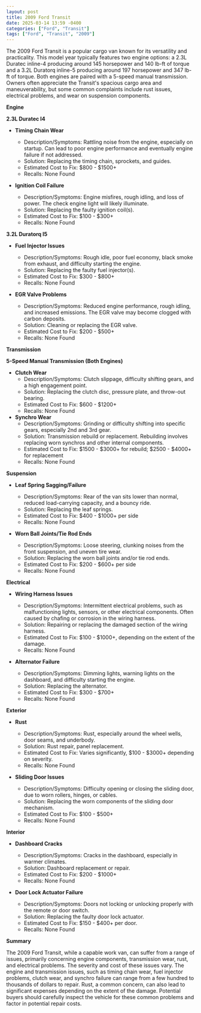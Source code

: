 ```yaml
---
layout: post
title: 2009 Ford Transit
date: 2025-03-14 13:59 -0400
categories: ["Ford", "Transit"]
tags: ["Ford", "Transit", "2009"]
---
```

The 2009 Ford Transit is a popular cargo van known for its versatility and practicality. This model year typically features two engine options: a 2.3L Duratec inline-4 producing around 145 horsepower and 140 lb-ft of torque and a 3.2L Duratorq inline-5 producing around 197 horsepower and 347 lb-ft of torque. Both engines are paired with a 5-speed manual transmission. Owners often appreciate the Transit's spacious cargo area and maneuverability, but some common complaints include rust issues, electrical problems, and wear on suspension components.

**Engine**

**2.3L Duratec I4**

*   **Timing Chain Wear**
    *   Description/Symptoms: Rattling noise from the engine, especially on startup. Can lead to poor engine performance and eventually engine failure if not addressed.
    *   Solution: Replacing the timing chain, sprockets, and guides.
    *   Estimated Cost to Fix: $800 - $1500+
    * Recalls: None Found

*   **Ignition Coil Failure**
    *   Description/Symptoms: Engine misfires, rough idling, and loss of power. The check engine light will likely illuminate.
    *   Solution: Replacing the faulty ignition coil(s).
    *   Estimated Cost to Fix: $100 - $300+
    * Recalls: None Found

**3.2L Duratorq I5**

*   **Fuel Injector Issues**
    *   Description/Symptoms: Rough idle, poor fuel economy, black smoke from exhaust, and difficulty starting the engine.
    *   Solution: Replacing the faulty fuel injector(s).
    *   Estimated Cost to Fix: $300 - $800+
    * Recalls: None Found

*   **EGR Valve Problems**
    *   Description/Symptoms: Reduced engine performance, rough idling, and increased emissions. The EGR valve may become clogged with carbon deposits.
    *   Solution: Cleaning or replacing the EGR valve.
    *   Estimated Cost to Fix: $200 - $500+
    * Recalls: None Found

**Transmission**

**5-Speed Manual Transmission (Both Engines)**

*   **Clutch Wear**
    *   Description/Symptoms: Clutch slippage, difficulty shifting gears, and a high engagement point.
    *   Solution: Replacing the clutch disc, pressure plate, and throw-out bearing.
    *   Estimated Cost to Fix: $600 - $1200+
    * Recalls: None Found
*   **Synchro Wear**
    *   Description/Symptoms: Grinding or difficulty shifting into specific gears, especially 2nd and 3rd gear.
    *   Solution: Transmission rebuild or replacement. Rebuilding involves replacing worn synchros and other internal components.
    *   Estimated Cost to Fix: $1500 - $3000+ for rebuild; $2500 - $4000+ for replacement
    * Recalls: None Found

**Suspension**

*   **Leaf Spring Sagging/Failure**
    *   Description/Symptoms: Rear of the van sits lower than normal, reduced load-carrying capacity, and a bouncy ride.
    *   Solution: Replacing the leaf springs.
    *   Estimated Cost to Fix: $400 - $1000+ per side
    * Recalls: None Found

*   **Worn Ball Joints/Tie Rod Ends**
    *   Description/Symptoms: Loose steering, clunking noises from the front suspension, and uneven tire wear.
    *   Solution: Replacing the worn ball joints and/or tie rod ends.
    *   Estimated Cost to Fix: $200 - $600+ per side
    * Recalls: None Found

**Electrical**

*   **Wiring Harness Issues**
    *   Description/Symptoms: Intermittent electrical problems, such as malfunctioning lights, sensors, or other electrical components. Often caused by chafing or corrosion in the wiring harness.
    *   Solution: Repairing or replacing the damaged section of the wiring harness.
    *   Estimated Cost to Fix: $100 - $1000+, depending on the extent of the damage.
    * Recalls: None Found

*   **Alternator Failure**
    *   Description/Symptoms: Dimming lights, warning lights on the dashboard, and difficulty starting the engine.
    *   Solution: Replacing the alternator.
    *   Estimated Cost to Fix: $300 - $700+
    * Recalls: None Found

**Exterior**

*   **Rust**
    *   Description/Symptoms: Rust, especially around the wheel wells, door seams, and underbody.
    *   Solution: Rust repair, panel replacement.
    *   Estimated Cost to Fix: Varies significantly, $100 - $3000+ depending on severity.
    * Recalls: None Found

*   **Sliding Door Issues**
    *   Description/Symptoms: Difficulty opening or closing the sliding door, due to worn rollers, hinges, or cables.
    *   Solution: Replacing the worn components of the sliding door mechanism.
    *   Estimated Cost to Fix: $100 - $500+
    * Recalls: None Found

**Interior**

*   **Dashboard Cracks**
    *   Description/Symptoms: Cracks in the dashboard, especially in warmer climates.
    *   Solution: Dashboard replacement or repair.
    *   Estimated Cost to Fix: $200 - $1000+
    * Recalls: None Found

*   **Door Lock Actuator Failure**
    *   Description/Symptoms: Doors not locking or unlocking properly with the remote or door switch.
    *   Solution: Replacing the faulty door lock actuator.
    *   Estimated Cost to Fix: $150 - $400+ per door.
    * Recalls: None Found

**Summary**

The 2009 Ford Transit, while a capable work van, can suffer from a range of issues, primarily concerning engine components, transmission wear, rust, and electrical problems. The severity and cost of these issues vary. The engine and transmission issues, such as timing chain wear, fuel injector problems, clutch wear, and synchro failure can range from a few hundred to thousands of dollars to repair. Rust, a common concern, can also lead to significant expenses depending on the extent of the damage. Potential buyers should carefully inspect the vehicle for these common problems and factor in potential repair costs.

